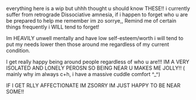 everything here is a wip but uhhh thought u should know THESE!!
i currently suffer from retrograde Dissociative amnesia, if i happen to forget who u are be prepared to help me remember im zo sorrye,, Remind me of certain things frequently i WILL tend to forget!


Im HEAVILY unwell mentally and have low self-esteem/worth i will tend to put my needs lower then those around me regardless of my current condition. 


I get really happy being around people regardless of who u are!!! IM A VERY ISOLATED AND LONELY PEROSN SO BEING NEAR U MAKES ME JOLLY!! ( mainly why im always c+h, i have a massive cuddle comfort ^_^)

IF I GET RLLY AFFECTIONATE IM ZSORRY IM JUST HAPPY TO BE NEAR SOME!! 
